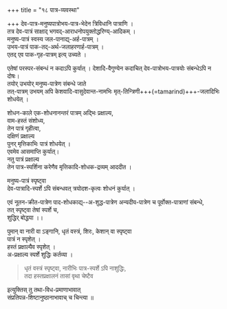 +++
title = "१८ पात्र-व्यवस्था"

+++
देव-पात्र-मनुष्यपात्रोभय-पात्र-भेदेन त्रिविधानि पात्राणि ।  
तत्र देव-पात्रं साक्षाद् भगवद्-आराधनोपयुक्तोद्धरिण्य्-आदिकम् ।  
मनुष्य-पात्रं स्वस्य जल-पानाद्य्-अर्ह-पात्रम् ।   
उभय-पात्रं पाक-तद्-अर्थ-जलाहरणार्ह-पात्रम् ।  
एतद् एव पाक-गृह-पात्रम् इत्य् उच्यते । 

एतेषां परस्पर-संबन्धं न कदाऽपि कुर्यात् । 
देशादि-वैगुण्येन कदाचित् देव-पात्रोभय-पात्रयोः संबन्धेऽपि न दोषः।   
तयोर् उभयोर् मनुष्य-पात्रेण संबन्धे जाते  
तत्-पात्रम् उभयम् अपि केशवादि-वासुदेवान्त-नामभिः मृत्-तिन्त्रिणी+++(=tamarind)+++-जलादिभिः शोधयेत् ।  

शोधन-काले एक-शोधनानन्तरं पात्रम् अद्भिः प्रक्षाल्य,  
वाम-हस्तं संशोध्य,  
तेन पात्रं गृहीत्वा,  
दक्षिणं प्रक्षाल्य  
पुनर् मृत्तिकाभिः पात्रं शोधयेत् ।  
एवमेव आसमाप्ति कुर्यात्।  
नतु पात्रं प्रक्षाल्य  
तेन पात्र-स्पर्शिना करेणैव मृत्तिकादि-शोधक-द्रव्यम् आददीत ।

मनुष्य-पात्रं स्पृष्ट्वा  
देव-पात्रादि-स्पर्शे ऽपि संबन्धवत् त्रयोदश-कृत्वः शोधनं कुर्यात् । 

एवं नूतन-क्रीत-पात्रेण पाद-शोधकाद्य्--अ-शुद्ध-पात्रेण अन्यदीय-पात्रेण च पूर्वोक्त-पात्राणां संबन्धे,  
तत् स्पृष्ट्वा तेषां स्पर्शे च,  
शुद्धिर् बोद्धया ।।

पुमान् वा नारी वा ऽङ्गानि, धृतं वस्त्रं, शिरः, केशान् वा स्पृष्ट्वा  
पात्रं न स्पृशेत् ।  
हस्तं प्रक्षाल्यैव स्पृशेत् ।  
अ-प्रक्षाल्य स्पर्शे शुद्धिः कर्तव्या ।  

> धृतं वस्त्रं स्पृष्ट्वा, नारीभिः पात्र-स्पर्शे ऽपि नाशुद्धिः,  
> तदा हस्तप्रक्षालनं तासां वृथा चेष्टैव

इत्युक्तिस् तु तथा-विध-प्रमाणाभावात्  
संप्रतिपन्न-शिष्टानुष्ठानाभावाच् च चिन्त्या ॥
